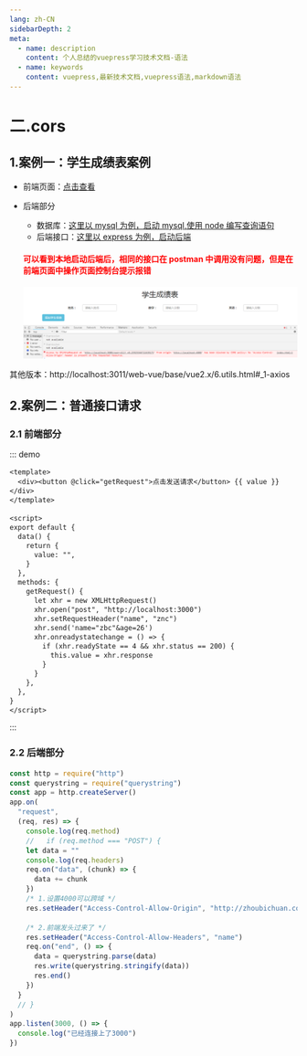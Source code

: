 ```yaml
---
lang: zh-CN
sidebarDepth: 2
meta:
  - name: description
    content: 个人总结的vuepress学习技术文档-语法
  - name: keywords
    content: vuepress,最新技术文档,vuepress语法,markdown语法
---
```


# 二.cors

## 1.案例一：学生成绩表案例

- 前端页面：<a href="/web-vue/base/vue2.x/6.utils.html#_1-5-学生管理系统案例">点击查看</a>
- 后端部分

  - 数据库：<a href="/web-mysql/base/practice/3.gitlab.html">这里以 mysql 为例，启动 mysql,使用 node 编写查询语句</a>
  - 后端接口：<a href="/web-express/base/1.desktop/5.redis.html">这里以 express 为例，启动后端</a>

  <h4 style="color:red">可以看到本地启动后端后，相同的接口在 postman 中调用没有问题，但是在前端页面中操作页面控制台提示报错</h4>

  ![img](./1.browser/img/5.png)

其他版本：http://localhost:3011/web-vue/base/vue2.x/6.utils.html#_1-axios
## 2.案例二：普通接口请求

### 2.1 前端部分

::: demo

```vue
<template>
  <div><button @click="getRequest">点击发送请求</button> {{ value }}</div>
</template>

<script>
export default {
  data() {
    return {
      value: "",
    }
  },
  methods: {
    getRequest() {
      let xhr = new XMLHttpRequest()
      xhr.open("post", "http://localhost:3000")
      xhr.setRequestHeader("name", "znc")
      xhr.send('name="zbc"&age=26')
      xhr.onreadystatechange = () => {
        if (xhr.readyState == 4 && xhr.status == 200) {
          this.value = xhr.response
        }
      }
    },
  },
}
</script>
```

:::

### 2.2 后端部分

```js
const http = require("http")
const querystring = require("querystring")
const app = http.createServer()
app.on(
  "request",
  (req, res) => {
    console.log(req.method)
    //   if (req.method === "POST") {
    let data = ""
    console.log(req.headers)
    req.on("data", (chunk) => {
      data += chunk
    })
    /* 1.设置4000可以跨域 */
    res.setHeader("Access-Control-Allow-Origin", "http://zhoubichuan.com")

    /* 2.前端发头过来了 */
    res.setHeader("Access-Control-Allow-Headers", "name")
    req.on("end", () => {
      data = querystring.parse(data)
      res.write(querystring.stringify(data))
      res.end()
    })
  }
  // }
)
app.listen(3000, () => {
  console.log("已经连接上了3000")
})
```
